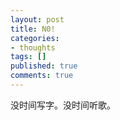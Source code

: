 ```yaml
---
layout: post
title: N0!
categories:
- thoughts
tags: []
published: true
comments: true
---
```

<p>没时间写字。没时间听歌。</p>
